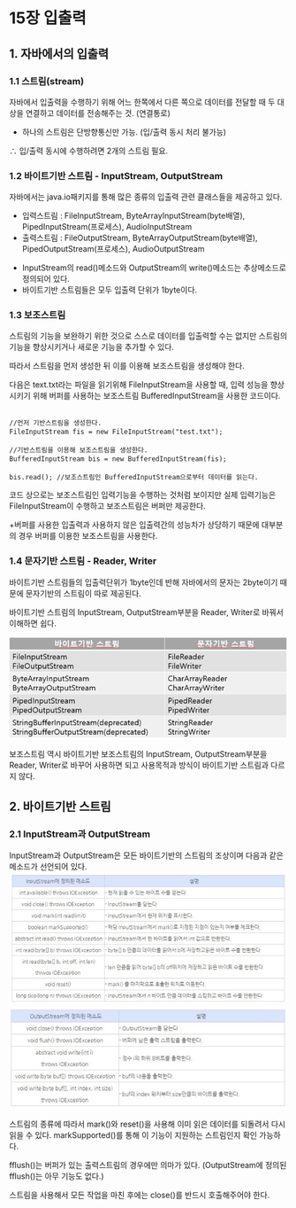 # 15장 입출력
## 1. 자바에서의 입출력

### 1.1 스트림(stream)
자바에서 입출력을 수행하기 위해 어느 한쪽에서 다른 쪽으로 데이터를 전달할 때 두 대상을 연결하고 데이터를 전송해주는 것. (연결통로)

* 하나의 스트림은 단방향통신만 가능. (입/출력 동시 처리 불가능)

∴ 입/출력 동시에 수행하려면 2개의 스트림 필요.

### 1.2 바이트기반 스트림 - InputStream, OutputStream
자바에서는 java.io패키지를 통해 많은 종류의 입출력 관련 클래스들을 제공하고 있다.

- 입력스트림 : FileInputStream,  ByteArrayInputStream(byte배열),  PipedInputStream(프로세스),  AudioInputStream
- 출력스트림 : FileOutputStream,  ByteArrayOutputStream(byte배열),  PipedOutputStream(프로세스),  AudioOutputStream

+ InputStream의 read()메소드와 OutputStream의 write()메소드는 추상메소드로 정의되어 있다. 
+ 바이트기반 스트림들은 모두 입출력 단위가 1byte이다.

### 1.3 보조스트림
스트림의 기능을 보완하기 위한 것으로 스스로 데이터를 입출력할 수는 없지만 스트림의 기능을 향상시키거나 새로운 기능을 추가할 수 있다.

따라서 스트림을 먼저 생성한 뒤 이를 이용해 보조스트림을 생성해야 한다.

다음은 text.txt라는 파일을 읽기위해 FileInputStream을 사용할 때, 입력 성능을 향상시키기 위해 버퍼를 사용하는 보조스트림 BufferedInputStream을 사용한 코드이다.
<pre><code>
//먼저 기반스트림을 생성한다.
FileInputStream fis = new FileInputStream("test.txt");

//기반스트림을 이용해 보조스트림을 생성한다.
BufferedInputStream bis = new BufferedInputStream(fis);

bis.read(); //보조스트림인 BufferedInputStream으로부터 데이터를 읽는다.
</pre></code>
코드 상으로는 보조스트림인 입력기능을 수행하는 것처럼 보이지만 실제 입력기능은 FileInputStream이 수행하고 보조스트림은 버퍼만 제공한다.

+버퍼를 사용한 입출력과 사용하지 않은 입출력간의 성능차가 상당하기 때문에 대부분의 경우 버퍼를 이용한 보조스트림을 사용한다.

### 1.4 문자기반 스트림 - Reader, Writer
바이트기반 스트림들의 입출력단위가 1byte인데 반해 자바에서의 문자는 2byte이기 때문에 문자기반의 스트림이 따로 제공된다.

바이트기반 스트림의 InputStream, OutputStream부분을 Reader, Writer로 바꿔서 이해하면 쉽다.

![Alt text](./15pic/15_byte_char.png)

보조스트림 역시 바이트기반 보조스트림의 InputStream, OutputStream부분을 Reader, Writer로 바꾸어 사용하면 되고
사용목적과 방식이 바이트기반 스트림과 다르지 않다.


## 2. 바이트기반 스트림
### 2.1 InputStream과 OutputStream
InputStream과 OutputStream은 모든 바이트기반의 스트림의 조상이며 다음과 같은 메소드가 선언되어 있다.
![Alt text](./15pic/15_inputmethod.jpg)
![Alt text](./15pic/15_outputmethod.jpg)

스트림의 종류에 따라서 mark()와 reset()을 사용해 이미 읽은 데이터를 되돌려서 다시 읽을 수 있다. markSupported()를 통해 이 기능이 지원하는 스트림인지 확인 가능하다.

fflush()는 버퍼가 있는 출력스트림의 경우에만 의마가 있다. (OutputStream에 정의된 fflush()는 아무 기능도 없다.)

스트림을 사용해서 모든 작업을 마친 후에는 close()를 반드시 호출해주어야 한다. 
